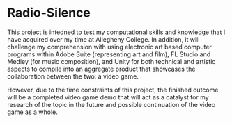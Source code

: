 # Radio-Silence

This project is intedned to test my computational skills and knowledge that I have acquired over my time at Allegheny College.
In addition, it will challenge my comprehension with using electronic art based computer programs within Adobe Suite (representing art and film),
FL Studio and Medley (for music composition), and Unity for both technical and artistic aspects to compile into an aggregate product that showcases
the collaboration between the two: a video game.

However, due to the time constraints of this project, the finished outcome will be a completed video game demo that will act as a catalyst for my
research of the topic in the future and possible continuation of the video game as a whole.
